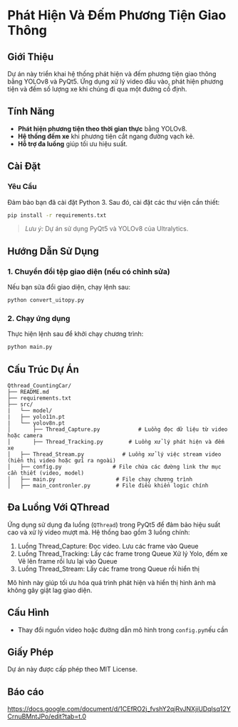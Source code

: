 # Phát Hiện Và Đếm Phương Tiện Giao Thông

## Giới Thiệu
Dự án này triển khai hệ thống phát hiện và đếm phương tiện giao thông bằng YOLOv8 và PyQt5. Ứng dụng xử lý video đầu vào, phát hiện phương tiện và đếm số lượng xe khi chúng đi qua một đường cố định.

## Tính Năng
- **Phát hiện phương tiện theo thời gian thực** bằng YOLOv8.
- **Hệ thống đếm xe** khi phương tiện cắt ngang đường vạch kẻ.
- **Hỗ trợ đa luồng** giúp tối ưu hiệu suất.

## Cài Đặt
### Yêu Cầu
Đảm bảo bạn đã cài đặt Python 3. Sau đó, cài đặt các thư viện cần thiết:
```bash
pip install -r requirements.txt
```
> *Lưu ý:* Dự án sử dụng PyQt5 và YOLOv8 của Ultralytics.

## Hướng Dẫn Sử Dụng
### 1. Chuyển đổi tệp giao diện (nếu có chỉnh sửa)
Nếu bạn sửa đổi giao diện, chạy lệnh sau:
```bash
python convert_uitopy.py
```

### 2. Chạy ứng dụng
Thực hiện lệnh sau để khởi chạy chương trình:
```bash
python main.py
```

## Cấu Trúc Dự Án
```
Qthread_CountingCar/
├── README.md
├── requirements.txt
├── src/
|   └── model/
|   ├── yolo11n.pt
|   └── yolov8n.pt
│       ├── Thread_Capture.py            # Luồng đọc dữ liệu từ video hoặc camera
│       ├── Thread_Tracking.py        # Luồng xử lý phát hiện và đếm xe
│   ├── Thread_Stream.py            # Luồng xử lý việc stream video (hiển thị video hoặc gửi ra ngoài)
│   ├── config.py                # File chứa các đường link thư mục cần thiết (video, model)
│   ├── main.py                   # File chạy chương trình
│   ├── main_contronler.py        # File điều khiển logic chính

```

## Đa Luồng Với QThread
Ứng dụng sử dụng đa luồng (`QThread`) trong PyQt5 để đảm bảo hiệu suất cao và xử lý video mượt mà. Hệ thống bao gồm 3 luồng chính:

1. Luồng Thread_Capture:        Đọc video.
                                Lưu các frame vào Queue
2. Luồng Thread_Tracking:       Lấy các frame trong Queue
                               Xử lý Yolo, đếm xe
                               Vẽ lên frame rồi lưu lại vào Queue
4. Luồng Thread_Stream:         Lấy các frame trong Queue rồi hiển thị

Mô hình này giúp tối ưu hóa quá trình phát hiện và hiển thị hình ảnh mà không gây giật lag giao diện.

## Cấu Hình
- Thay đổi nguồn video hoặc đường dẫn mô hình trong `config.py`nếu cần

## Giấy Phép
Dự án này được cấp phép theo MIT License.
## Báo cáo
https://docs.google.com/document/d/1CEfRO2j_fvshY2qjRvJNXjiUDqIsq12YCrnuBMntJPo/edit?tab=t.0
